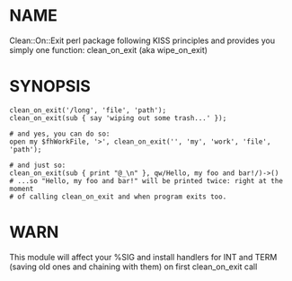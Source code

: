 # NAME

Clean::On::Exit perl package following KISS principles and provides you simply one function: clean_on_exit  (aka wipe_on_exit)

# SYNOPSIS

```
clean_on_exit('/long', 'file', 'path');
clean_on_exit(sub { say 'wiping out some trash...' });

# and yes, you can do so:
open my $fhWorkFile, '>', clean_on_exit('', 'my', 'work', 'file', 'path');

# and just so:
clean_on_exit(sub { print "@_\n" }, qw/Hello, my foo and bar!/)->() 
# ...so "Hello, my foo and bar!" will be printed twice: right at the moment
# of calling clean_on_exit and when program exits too.
```

# WARN

This module will affect your %SIG and install handlers for INT and TERM (saving old ones and chaining with them)
on first clean_on_exit call
